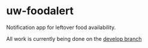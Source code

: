 # uw-foodalert
Notification app for leftover food availability.

All work is currently being done on the [develop branch](https://github.com/uw-it-aca/uw-foodalert/tree/develop)
